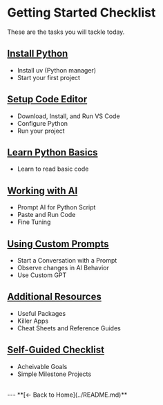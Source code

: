 # Getting Started Checklist

These are the tasks you will tackle today.

## [Install Python](first-steps.md)

- Install uv (Python manager)
- Start your first project

## **[Setup Code Editor](editors.md)**

- Download, Install, and Run VS Code
- Configure Python
- Run your project

## **[Learn Python Basics](the-basics.md)**

- Learn to read basic code

## **[Working with AI](how-to-use-with-ai.md)**

- Prompt AI for Python Script
- Paste and Run Code
- Fine Tuning

## **[Using Custom Prompts](starting-prompt.md)**

- Start a Conversation with a Prompt
- Observe changes in AI Behavior
- Use Custom GPT

## **[Additional Resources](additional-tools-and-resources.md)**

- Useful Packages
- Killer Apps
- Cheat Sheets and Reference Guides
  
## **[Self-Guided Checklist](learning-checklist.md)**

- Acheivable Goals
- Simple Milestone Projects

<br>
---
**[← Back to Home](../README.md)**
